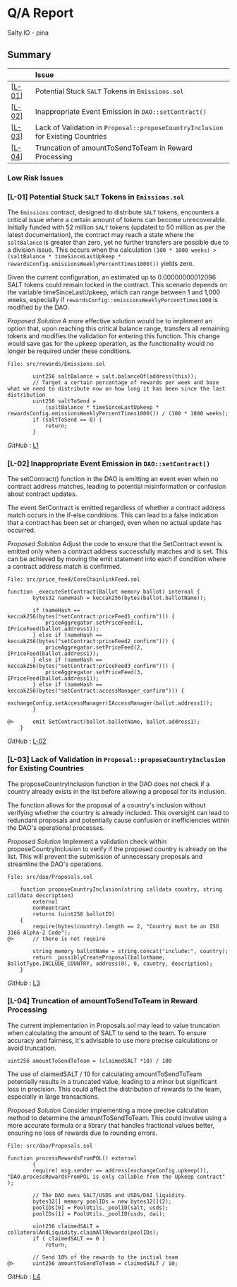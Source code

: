 # Q/A Report


Salty.IO  - pina

## Summary

| |Issue|
|-|:-|
| [[L-01](#l-01)] | Potential Stuck `SALT` Tokens in `Emissions.sol` |
| [[L-02](#l-02)] | Inappropriate Event Emission in `DAO::setContract()` |
| [[L-03](#l-03)] | Lack of Validation in `Proposal::proposeCountryInclusion` for Existing Countries |
| [[L-04](#l-04)] | Truncation of amountToSendToTeam in Reward Processing |





### Low Risk Issues
### [L-01]<a name="l-01"></a> Potential Stuck `SALT` Tokens in `Emissions.sol`

The `Emissions` contract, designed to distribute `SALT` tokens, encounters a critical issue where a certain amount of tokens can become unrecoverable. Initially funded with 52 million `SALT` tokens (updated to 50 million as per the latest documentation), the contract may reach a state where the `saltBalance` is greater than zero, yet no further transfers are possible due to a division issue. This occurs when the calculation `(100 * 1000 weeks) > (saltBalance * timeSinceLastUpkeep * rewardsConfig.emissionsWeeklyPercentTimes1000())` yields zero.

Given the current configuration, an estimated up to 0.00000000012096 SALT tokens could remain locked in the contract. This scenario depends on the variable timeSinceLastUpkeep, which can range between 1 and 1,000 weeks, especially if `rewardsConfig::emissionsWeeklyPercentTimes1000` is modified by the DAO.

*Proposed Solution*
A more effective solution would be to implement an option that, upon reaching this critical balance range, transfers all remaining tokens and modifies the validation for entering this function. This change would save gas for the upkeep operation, as the functionality would no longer be required under these conditions.


```solidity
File: src/rewards/Emissions.sol

        uint256 saltBalance = salt.balanceOf(address(this));
        // Target a certain percentage of rewards per week and base what we need to distribute now on how long it has been since the last distribution
        uint256 saltToSend =
            (saltBalance * timeSinceLastUpkeep * rewardsConfig.emissionsWeeklyPercentTimes1000()) / (100 * 1000 weeks);
        if (saltToSend == 0) {
            return;
        }

```


*GitHub* : [L1](https://github.com/code-423n4/2024-01-salty/blob/main/src/rewards/Emissions.sol#L55)

### [L-02]<a name="l-02"></a> Inappropriate Event Emission in `DAO::setContract()`

The setContract() function in the DAO is emitting an event even when no contract address matches, leading to potential misinformation or confusion about contract updates.


The event SetContract is emitted regardless of whether a contract address match occurs in the if-else conditions. This can lead to a false indication that a contract has been set or changed, even when no actual update has occurred.

*Proposed Solution*
Adjust the code to ensure that the SetContract event is emitted only when a contract address successfully matches and is set. This can be achieved by moving the emit statement into each if condition where a contract address match is confirmed.

```solidity
File: src/price_feed/CoreChainlinkFeed.sol

function _executeSetContract(Ballot memory ballot) internal {
        bytes32 nameHash = keccak256(bytes(ballot.ballotName));

        if (nameHash == keccak256(bytes("setContract:priceFeed1_confirm"))) {
            priceAggregator.setPriceFeed(1, IPriceFeed(ballot.address1));
        } else if (nameHash == keccak256(bytes("setContract:priceFeed2_confirm"))) {
            priceAggregator.setPriceFeed(2, IPriceFeed(ballot.address1));
        } else if (nameHash == keccak256(bytes("setContract:priceFeed3_confirm"))) {
            priceAggregator.setPriceFeed(3, IPriceFeed(ballot.address1));
        } else if (nameHash == keccak256(bytes("setContract:accessManager_confirm"))) {
            exchangeConfig.setAccessManager(IAccessManager(ballot.address1));
        }
        
@>      emit SetContract(ballot.ballotName, ballot.address1);
    }

```


*GitHub* : [L-02](https://github.com/code-423n4/2024-01-salty/blob/main/src/price_feed/CoreChainlinkFeed.sol#L35)


### [L-03]<a name="l-03"></a> Lack of Validation in `Proposal::proposeCountryInclusion` for Existing Countries


The proposeCountryInclusion function in the DAO does not check if a country already exists in the list before allowing a proposal for its inclusion.


The function allows for the proposal of a country's inclusion without verifying whether the country is already included. This oversight can lead to redundant proposals and potentially cause confusion or inefficiencies within the DAO's operational processes.

*Proposed Solution*
Implement a validation check within proposeCountryInclusion to verify if the proposed country is already on the list. This will prevent the submission of unnecessary proposals and streamline the DAO's operations.

```solidity
File: src/dao/Proposals.sol

    function proposeCountryInclusion(string calldata country, string calldata description)
        external
        nonReentrant
        returns (uint256 ballotID)
    {
        require(bytes(country).length == 2, "Country must be an ISO 3166 Alpha-2 Code");
@>      // there is not require

        string memory ballotName = string.concat("include:", country);
        return _possiblyCreateProposal(ballotName, BallotType.INCLUDE_COUNTRY, address(0), 0, country, description);
    }

```


*GitHub* : [L3](https://github.com/code-423n4/2024-01-salty/blob/main/src/dao/Proposals.sol#L222-L228)


### [L-04]<a name="l-04"></a> Truncation of amountToSendToTeam in Reward Processing

The current implementation in Proposals.sol may lead to value truncation when calculating the amount of SALT to send to the team. To ensure accuracy and fairness, it's advisable to use more precise calculations or avoid truncation.

`uint256 amountToSendToTeam = (claimedSALT *10) / 100`

The use of claimedSALT / 10 for calculating amountToSendToTeam potentially results in a truncated value, leading to a minor but significant loss in precision. This could affect the distribution of rewards to the team, especially in large transactions.

*Proposed Solution*
Consider implementing a more precise calculation method to determine the amountToSendToTeam. This could involve using a more accurate formula or a library that handles fractional values better, ensuring no loss of rewards due to rounding errors.

```solidity
File: src/dao/Proposals.sol

function processRewardsFromPOL() external
		{
		require( msg.sender == address(exchangeConfig.upkeep()), "DAO.processRewardsFromPOL is only callable from the Upkeep contract" );

		// The DAO owns SALT/USDS and USDS/DAI liquidity.
		bytes32[] memory poolIDs = new bytes32[](2);
		poolIDs[0] = PoolUtils._poolID(salt, usds);
		poolIDs[1] = PoolUtils._poolID(usds, dai);

		uint256 claimedSALT = collateralAndLiquidity.claimAllRewards(poolIDs);
		if ( claimedSALT == 0 )
			return;

		// Send 10% of the rewards to the initial team
@>		uint256 amountToSendToTeam = claimedSALT / 10;

```


*GitHub* : [L4](https://github.com/code-423n4/2024-01-salty/blob/main/src/dao/DAO.sol#L341)



